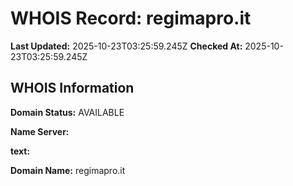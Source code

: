 # WHOIS Record: regimapro.it

**Last Updated:** 2025-10-23T03:25:59.245Z
**Checked At:** 2025-10-23T03:25:59.245Z

## WHOIS Information

**Domain Status:** AVAILABLE

**Name Server:** 

**text:** 

**Domain Name:** regimapro.it

